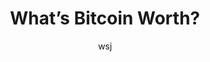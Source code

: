 ---
author: wsj
title: "What’s Bitcoin Worth?"
categories: 
tags: ARTICLE
image: /images/blog/wsj.jpg
summary: "A New Plan to Bring Discipline to Crypto Prices."
layout: default_post
posturl: https://www.wsj.com/articles/bitcoin-draws-another-wall-street-giant-nyse-owner-1516271400
---